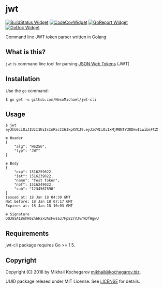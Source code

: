 # jwt

[![BuildStatus Widget]][BuildStatus Result]
[![CodeCovWidget]][CodeCovResult]
[![GoReport Widget]][GoReport Status]
[![GoDoc Widget]][GoDoc Link]

[BuildStatus Result]: https://travis-ci.org/NexoMichael/jwt
[BuildStatus Widget]: https://travis-ci.org/NexoMichael/jwt.svg?branch=master

[GoReport Status]: https://goreportcard.com/report/github.com/NexoMichael/jwt
[GoReport Widget]: https://goreportcard.com/badge/github.com/NexoMichael/jwt

[CodeCovResult]: https://coveralls.io/github/NexoMichael/jwt
[CodeCovWidget]: https://coveralls.io/repos/github/NexoMichael/jwt/badge.svg?branch=master

[GoDoc Link]: http://godoc.org/github.com/NexoMichael/jwt
[GoDoc Widget]: http://godoc.org/github.com/NexoMichael/jwt?status.svg

Command line JWT token parser written in Golang

## What is this?

`jwt` is command line tool for parsing [JSON Web Tokens](http://jwt.io/) (JWT)

## Installation

Use the `go` command:

	$ go get -u github.com/NexoMichael/jwt-cli


## Usage

```
$ jwt eyJhbGciOiJIUzI1NiIsInR5cCI6IkpXVCJ9.eyJzdWIiOiIxMjM0NTY3ODkwIiwibmFtZSI6IlRlc3QgVG9rZW4iLCJpYXQiOjE1MTYyMzkwMjIsIm5iZiI6MTUxNjI0OTAyMiwiZXhwIjoxNTE2MjU5MDIyfQ.DQJ8SA18nhH0Zh6HaxUAsFwsa37Fp82rVJvnWJfHgwU

✻ Header
{
	"alg": "HS256",
	"typ": "JWT"
}

✻ Body
{
	"exp": 1516259022,
	"iat": 1516239022,
	"name": "Test Token",
	"nbf": 1516249022,
	"sub": "1234567890"
}
Issued at: 18 Jan 18 04:30 GMT
Not before: 18 Jan 18 07:17 GMT
Expires at: 18 Jan 18 10:03 GMT

✻ Signature
DQJ8SA18nhH0Zh6HaxUAsFwsa37Fp82rVJvnWJfHgwU
```

## Requirements

jwt-cli package requires Go >= 1.5.


## Copyright

Copyright (C) 2018 by Mikhail Kochegarov <mikhail@kochegarov.biz>.

UUID package releaed under MIT License.
See [LICENSE](https://github.com/NexoMichael/shortuuid/blob/master/LICENSE) for details.